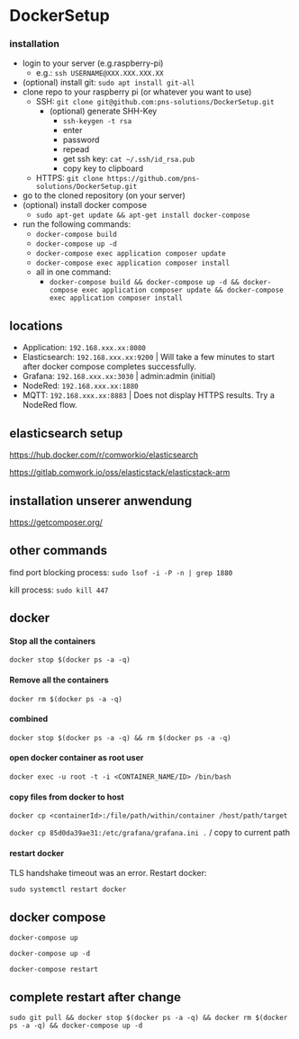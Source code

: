 # DockerSetup

### installation
- login to your server (e.g.raspberry-pi) 
  - e.g.: `ssh USERNAME@XXX.XXX.XXX.XX`
- (optional) install git: `sudo apt install git-all`
- clone repo to your raspberry pi (or whatever you want to use)
  - SSH: `git clone git@github.com:pns-solutions/DockerSetup.git`
    - (optional) generate SHH-Key
      - `ssh-keygen -t rsa`
      - enter
      - password
      - repead
      - get ssh key: `cat ~/.ssh/id_rsa.pub`
      - copy key to clipboard
  - HTTPS: `git clone https://github.com/pns-solutions/DockerSetup.git`
- go to the cloned repository (on your server)
- (optional) install docker compose
  - `sudo apt-get update && apt-get install docker-compose`
- run the following commands:
  - `docker-compose build`
  - `docker-compose up -d`
  - `docker-compose exec application composer update`
  - `docker-compose exec application composer install`
  - all in one command:
    - `docker-compose build && docker-compose up -d && docker-compose exec application composer update && docker-compose exec application composer install`




## locations
- Application: `192.168.xxx.xx:8080`
- Elasticsearch: `192.168.xxx.xx:9200` | Will take a few minutes to start after docker compose completes successfully.
- Grafana: `192.168.xxx.xx:3030` | admin:admin (initial)
- NodeRed: `192.168.xxx.xx:1880`
- MQTT: `192.168.xxx.xx:8883` | Does not display HTTPS results. Try a NodeRed flow.


## elasticsearch setup

https://hub.docker.com/r/comworkio/elasticsearch

https://gitlab.comwork.io/oss/elasticstack/elasticstack-arm

## installation unserer anwendung
https://getcomposer.org/


## other commands
find port blocking process: `sudo lsof -i -P -n | grep 1880`

kill process: `sudo kill 447`

## docker
#### Stop all the containers
`docker stop $(docker ps -a -q)`

#### Remove all the containers
`docker rm $(docker ps -a -q)`

#### combined
`docker stop $(docker ps -a -q) && rm $(docker ps -a -q)`

#### open docker container as root user
`docker exec -u root -t -i <CONTAINER_NAME/ID> /bin/bash`

#### copy files from docker to host
`docker cp <containerId>:/file/path/within/container /host/path/target`

`docker cp 85d0da39ae31:/etc/grafana/grafana.ini .` / copy to current path

#### restart docker
TLS handshake timeout was an error. Restart docker:

`sudo systemctl restart docker`


## docker compose

`docker-compose up`

`docker-compose up -d`

`docker-compose restart`

## complete restart after change


```shell
sudo git pull && docker stop $(docker ps -a -q) && docker rm $(docker ps -a -q) && docker-compose up -d
```

